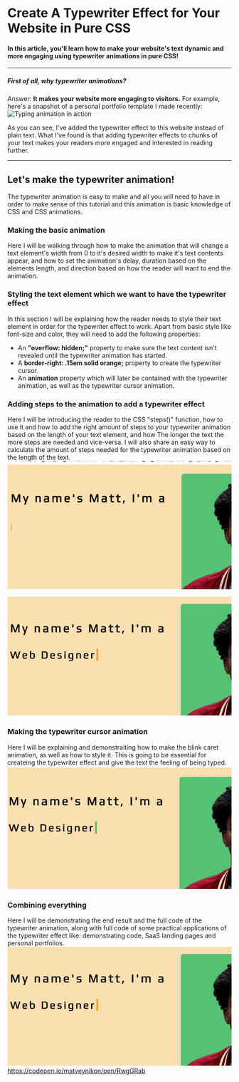# Create A Typewriter Effect for Your Website in Pure CSS

#### In this article, you'll learn how to make your website's text dynamic and more engaging using typewriter animations in pure CSS!

***********
##### First of all, why typewriter animations?

Answer: **It makes your website more engaging to visitors.**
For example, here's a snapshot of a personal portfolio template I made recently:
![Typing animation in action](https://github.com/MattNikonorov/Typing-Animation-in-CSS/blob/main/typewriter.gif)

As you can see, I've added the typewriter effect to this website instead of plain text.
What I've found is that adding typewriter effects to chunks of your text makes your readers more engaged and interested in reading further.

************

## Let's make the typewriter animation!

The typewriter animation is easy to make and all you will need to have in order to make sense of this tutorial and this animation is basic knowledge of CSS and CSS animations.

### Making the basic animation
Here I will be walking through how to make the animation that will change a text element's width from 0 to it's desired width to make it's text contents appear, and how to set the animation's delay, duration based on the elements length, and direction based on how the reader will want to end the animation. 

### Styling the text element which we want to have the typewriter effect
In this section I will be explaining how the reader needs to style their text element in order for the typewriter effect to work.
Apart from basic style like font-size and color, they will need to add the following properties:
* An **"overflow: hidden;"** property to make sure the text content isn't revealed until the typewriter animation has started.
* A **border-right: .15em solid orange;** property to create the typewriter cursor.
* An **animation** property which will later be contained with the typewriter animation, as well as the typewriter cursor animation.

### Adding steps to the animation to add a typewriter effect
Here I will be introducing the reader to the CSS "steps()" function, how to use it and how to add the right amount of steps to your typewriter animation based on the length of your text element, and how The longer the text the more steps are needed and vice-versa. 
I will also share an easy way to calculate the amount of steps needed for the typewriter animation based on the length of the text.
![Long text animation](https://github.com/MattNikonorov/Typing-Animation-in-CSS/blob/main/long-text.gif)

![Short text animation](https://github.com/MattNikonorov/Typing-Animation-in-CSS/blob/main/short-text.gif)


### Making the typewriter cursor animation
Here I will be explaining and demonstraiting how to make the blink caret animation, as well as how to style it.
This is going to be essential for createing the typewriter effect and give the text the feeling of being typed.
![Blink caret animation](https://github.com/MattNikonorov/Typing-Animation-in-CSS/blob/main/blink-caret.gif)

### Combining everything
Here I will be demonstrating the end result and the full code of the typewriter animation, along with full code of some practical applications of the typewriter effect like: demonstrating code, SaaS landing pages and personal portfolios.
![Short text animation](https://github.com/MattNikonorov/Typing-Animation-in-CSS/blob/main/short-text.gif)
https://codepen.io/matveynikon/pen/RwgGRab
